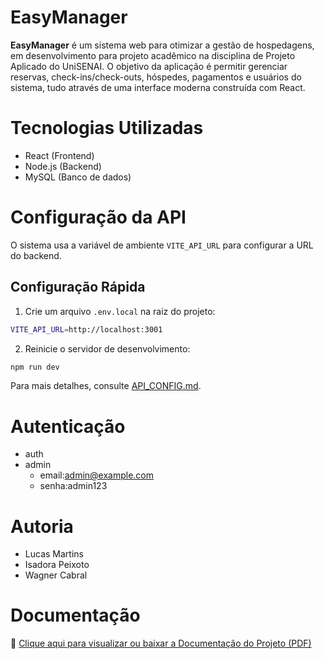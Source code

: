 # EasyManager

**EasyManager** é um sistema web para otimizar a gestão de hospedagens, em desenvolvimento para projeto acadêmico na disciplina de Projeto Aplicado do UniSENAI.
O objetivo da aplicação é permitir gerenciar reservas, check-ins/check-outs, hóspedes, pagamentos e usuários do sistema, tudo através de uma interface moderna construída com React.

# Tecnologias Utilizadas
- React (Frontend)
- Node.js (Backend)
- MySQL (Banco de dados)

# Configuração da API

O sistema usa a variável de ambiente `VITE_API_URL` para configurar a URL do backend.

## Configuração Rápida

1. Crie um arquivo `.env.local` na raiz do projeto:
```bash
VITE_API_URL=http://localhost:3001
```

2. Reinicie o servidor de desenvolvimento:
```bash
npm run dev
```

Para mais detalhes, consulte [API_CONFIG.md](./API_CONFIG.md).

# Autenticação
- auth
- admin
    - email:admin@example.com
    - senha:admin123

# Autoria
- Lucas Martins
- Isadora Peixoto
- Wagner Cabral

# Documentação
📄 [Clique aqui para visualizar ou baixar a Documentação do Projeto (PDF)](https://github.com/lucas-martins-308/easymanager/raw/f3f8f230c9f105986c2e07b0ca6f73a1821cb13e/Projeto%20Aplicado%20III%20-%20Documenta%C3%A7%C3%A3o%20EasyManager.pdf)
